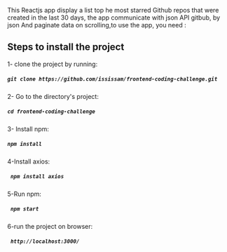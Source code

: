 This Reactjs app display a list top he most starred Github repos that were created in the last 30 days, the app communicate with json API gitbub, by json 
And paginate data on scrolling,to use the app, you need :

## Steps to install the project

1- clone the project by running:
##### `git clone https://github.com/ississam/frontend-coding-challenge.git`

2- Go to the directory's project:
##### `cd frontend-coding-challenge`

3- Install npm:
##### `npm install`

4-Install axios:
##### ` npm install axios`

5-Run npm:
##### ` npm start`

6-run the project on browser:
##### ` http://localhost:3000/`

